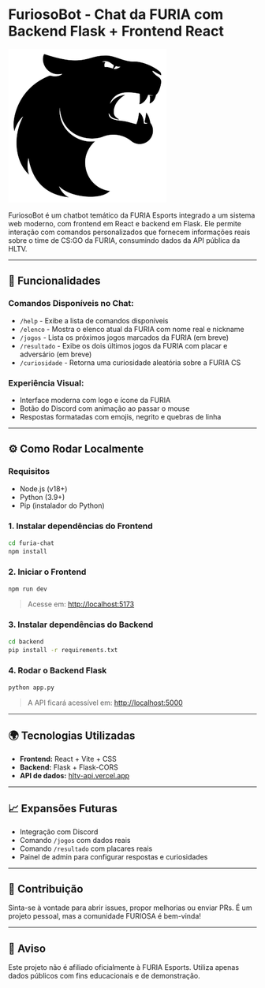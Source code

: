 # FuriosoBot - Chat da FURIA com Backend Flask + Frontend React

![FURIA Logo](public/logo.png)

FuriosoBot é um chatbot temático da FURIA Esports integrado a um sistema web moderno, com frontend em React e backend em Flask. Ele permite interação com comandos personalizados que fornecem informações reais sobre o time de CS:GO da FURIA, consumindo dados da API pública da HLTV.

---

## 🚀 Funcionalidades

### Comandos Disponíveis no Chat:

- `/help` - Exibe a lista de comandos disponíveis
- `/elenco` - Mostra o elenco atual da FURIA com nome real e nickname
- `/jogos` - Lista os próximos jogos marcados da FURIA (em breve)
- `/resultado` - Exibe os dois últimos jogos da FURIA com placar e adversário (em breve)
- `/curiosidade` - Retorna uma curiosidade aleatória sobre a FURIA CS

### Experiência Visual:
- Interface moderna com logo e ícone da FURIA
- Botão do Discord com animação ao passar o mouse
- Respostas formatadas com emojis, negrito e quebras de linha

---

## ⚙️ Como Rodar Localmente

### Requisitos
- Node.js (v18+)
- Python (3.9+)
- Pip (instalador do Python)

### 1. Instalar dependências do Frontend
```bash
cd furia-chat
npm install
```

### 2. Iniciar o Frontend
```bash
npm run dev
```
> Acesse em: [http://localhost:5173](http://localhost:5173)

### 3. Instalar dependências do Backend
```bash
cd backend
pip install -r requirements.txt
```

### 4. Rodar o Backend Flask
```bash
python app.py
```
> A API ficará acessível em: [http://localhost:5000](http://localhost:5000)

---

## 🌍 Tecnologias Utilizadas

- **Frontend:** React + Vite + CSS
- **Backend:** Flask + Flask-CORS
- **API de dados:** [hltv-api.vercel.app](https://hltv-api.vercel.app/)

---

## 📈 Expansões Futuras

- Integração com Discord
- Comando `/jogos` com dados reais
- Comando `/resultado` com placares reais
- Painel de admin para configurar respostas e curiosidades

---

## 🙏 Contribuição
Sinta-se à vontade para abrir issues, propor melhorias ou enviar PRs. É um projeto pessoal, mas a comunidade FURIOSA é bem-vinda!

---

## 🚫 Aviso
Este projeto não é afiliado oficialmente à FURIA Esports. Utiliza apenas dados públicos com fins educacionais e de demonstração.

